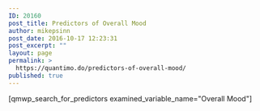 ```yaml
---
ID: 20160
post_title: Predictors of Overall Mood
author: mikepsinn
post_date: 2016-10-17 12:23:31
post_excerpt: ""
layout: page
permalink: >
  https://quantimo.do/predictors-of-overall-mood/
published: true
---
```

[qmwp_search_for_predictors examined_variable_name="Overall Mood"]